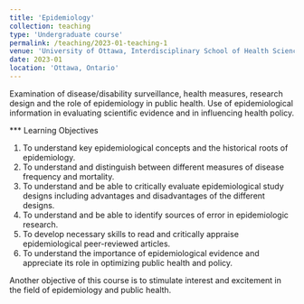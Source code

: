 ```yaml
---
title: 'Epidemiology'
collection: teaching
type: 'Undergraduate course'
permalink: /teaching/2023-01-teaching-1
venue: 'University of Ottawa, Interdisciplinary School of Health Sciences'
date: 2023-01
location: 'Ottawa, Ontario'
---
```


Examination  of  disease/disability  surveillance,  health  measures, 
research design and the role of epidemiology in public health. Use 
of  epidemiological  information  in  evaluating  scientific  evidence 
and in influencing health policy.

*** Learning Objectives
 
   1. To understand key epidemiological concepts and the historical roots of epidemiology.  
   2. To understand and distinguish between different measures of disease frequency and mortality. 
   3. To understand and be able to critically evaluate epidemiological study designs including advantages and disadvantages of the different designs.  
   4. To understand and be able to identify sources of error in epidemiologic research. 
   5. To develop necessary skills to read and critically appraise epidemiological peer-reviewed articles. 
   6. To understand the importance of epidemiological evidence and appreciate its role in optimizing public health and policy. 
 
Another objective of this course is to stimulate interest and excitement in the field of epidemiology and public health. 